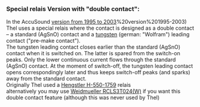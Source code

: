### Special relais Version with "double contact":  
In the AccuSound [version from 1995 to 2003](https://github.com/analoghifi/Thel-AccuSound-100/tree/a5d61b718bfbff7d215130f20023479826e87e46/hardware/3)%20version%201995-2003) Thel uses a special relais where the contact is designed as a double contact – a standard (AgSnO) contact and a [tungsten](https://en.wikipedia.org/wiki/Tungsten) (german: "Wolfram") leading contact ("pre-make contact").  
The tungsten leading contact closes earlier than the standard (AgSnO) contact when it is switched on. The latter is spared from the switch-on peaks. Only the lower continuous current flows through the standard (AgSnO) contact. At the moment of switch-off, the tungsten leading contact opens correspondingly later and thus keeps switch-off peaks (and sparks) away from the standard contact.  
Originally Thel used a [Hengstler H-550-1759](https://github.com/analoghifi/Thel-AccuSound-100/tree/a5d61b718bfbff7d215130f20023479826e87e46/docs/components%20datasheets/special%20relay%20version%201995-2003/Original%3A%20Hengstler%20H-550) relais  
alternatively you may use [Weidmueller RCLS3T024(W)](https://github.com/analoghifi/Thel-AccuSound-100/tree/a5d61b718bfbff7d215130f20023479826e87e46/docs/components%20datasheets/special%20relay%20version%201995-2003/Alternative%3A%20Weidmueller%20RCLS3T024(W)) if you want this double contact feature (although this was never used by Thel)  



